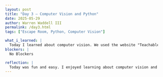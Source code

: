 ```yaml
---
layout: post
title: "Day 3 – Computer Vision and Python"
date: 2025-05-29
author: Warren Waddell III
permalink: /day3.html
tags: ["Escape Room, Python, Computer Vision"]

what_i_learned: |
  Today I learned about computer vision. We used the website "Teachable Machines" and "Google Collab" to create computer vision. We trained the computer to learn specific objects and images. Andrew Kelly was the person that helped us learn more about computer vision and how to code it. I learned more about python which included wage calculators, I/O cycles, digital profiles, coverting string to integers, variables, and type casting.
blockers: |
  No Blockers

reflection: |
  Today was fun and easy. I enjoyed learning about computer vision and how to code it. I also enjoyed playing in the espace room. My team espaced first and we had good chemistry when it came to finishing the project. The python was also fun today, I enjoyed the challenge and Im ready to learn more.
---
```

